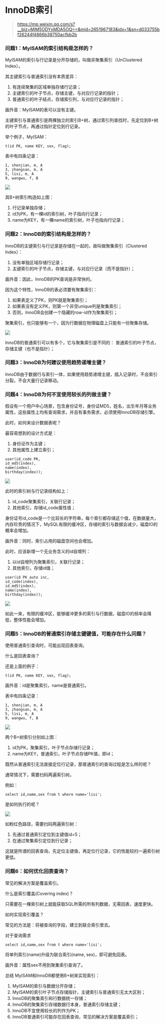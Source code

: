 # InnoDB索引

> https://mp.weixin.qq.com/s?__biz=MjM5ODYxMDA5OQ==&mid=2651967183&idx=1&sn=d033755bf26244f4866b38750acfbb2b

### 问题1：MyISAM的索引结构是怎样的？

MyISAM的索引与行记录是分开存储的，叫做非聚集索引（UnClustered Index）。

其主键索引与普通索引没有本质差异：

1. 有连续聚集的区域单独存储行记录；
2. 主键索引的叶子节点，存储主键，与对应行记录的指针；
3. 普通索引的叶子结点，存储索引列，与对应行记录的指针；

画外音：MyISAM的表可以没有主键。

主键索引与普通索引是两棵独立的索引B+树，通过索引列查找时，先定位到B+树的叶子节点，再通过指针定位到行记录。

举个例子，MyISAM：

```
t(id PK, name KEY, sex, flag);
```

表中有四条记录：

```
1, shenjian, m, A
3, zhangsan, m, A
5, lisi, m, A
9, wangwu, f, B
```

![](images/InnoDB索引01.png)

其B+树索引构造如上图：

1. 行记录单独存储；
2. id为PK，有一棵id的索引树，叶子指向行记录；
3. name为KEY，有一棵name的索引树，叶子也指向行记录；

### 问题2：InnoDB的索引结构是怎样的？

InnoDB的主键索引与行记录是存储在一起的，故叫做聚集索引（Clustered Index）：

1. 没有单独区域存储行记录；
2. 主键索引的叶子节点，存储主键，与对应行记录（而不是指针）；

画外音：因此，InnoDB的PK查询是非常快的。

因为这个特性，InnoDB的表必须要有聚集索引：

1. 如果表定义了PK，则PK就是聚集索引；
2. 如果表没有定义PK，则第一个非空unique列是聚集索引；
3. 否则，InnoDB会创建一个隐藏的row-id作为聚集索引；

聚集索引，也只能够有一个，因为行数据在物理磁盘上只能有一份聚集存储。

![](images/InnoDB索引02.png)

InnoDB的普通索引可以有多个，它与聚集索引是不同的：
普通索引的叶子节点，存储主键（也不是指针）；

### 问题3：InnoDB为何建议使用趋势递增主键？

InnoDB由于数据行与索引一体，如果使用趋势递增主键，插入记录时，不会索引分裂，不会大量行记录移动。

### 问题4：InnoDB为何不宜使用较长的列做主键？

假设有一个用户中心场景，包含身份证号，身份证MD5，姓名，出生年月等业务属性，这些属性上均有查询需求，并且有事务需求，必须使用InnoDB存储引擎。

此时，如何来设计数据表呢？

最容易想到的设计方式是：

1. 身份证作为主键；
2. 其他属性上建立索引；

```
user(id_code PK,
id_md5(index),
name(index),
birthday(index));
```

![](images/InnoDB索引0401.png)

此时的索引树与行记录结构如上：

1. id_code聚集索引，关联行记录；
2. 其他索引，存储id_code属性值；

身份证号id_code是一个比较长的字符串，每个索引都存储这个值，在数据量大，内存珍贵的情况下，MySQL有限的缓冲区，存储的索引与数据会减少，磁盘IO的概率会增加。

画外音：同时，索引占用的磁盘空间也会增加。

此时，应该新增一个无业务含义的id自增列：

1. 以id自增列为聚集索引，关联行记录；
2. 其他索引，存储id值；

```
user(id PK auto inc,
id_code(index),
id_md5(index),
name(index),
birthday(index));
```

![](images/InnoDB索引0402.png)

如此一来，有限的缓冲区，能够缓冲更多的索引与行数据，磁盘IO的频率会降低，整体性能会增加。

### 问题5：InnoDB的普通索引存储主键键值，可能存在什么问题？

使用普通索引查询时，可能出现回表查询。

什么是回表查询？

还是上面的例子：

```
t(id PK, name KEY, sex, flag);
```

画外音：id是聚集索引，name是普通索引。

表中有四条记录：

```
1, shenjian, m, A
3, zhangsan, m, A
5, lisi, m, A
9, wangwu, f, B
```

![](images/InnoDB索引0501.png)

两个B+树索引分别如上图：

1. id为PK，聚集索引，叶子节点存储行记录；
2. name为KEY，普通索引，叶子节点存储PK值，即id；

既然从普通索引无法直接定位行记录，那普通索引的查询过程是怎么样的呢？

通常情况下，需要扫码两遍索引树。

例如：

```
select id,name,sex from t where name='lisi';
```

是如何执行的呢？

![](images/InnoDB索引0502.png)

如粉红色路径，需要扫码两遍索引树：

1. 先通过普通索引定位到主键值id=5；
2. 在通过聚集索引定位到行记录；

这就是所谓的回表查询，先定位主键值，再定位行记录，它的性能较扫一遍索引树更低。

### 问题6：如何优化回表查询？

常见的解决方案是覆盖索引。

什么是索引覆盖(Covering index)？

只需要在一棵索引树上就能获取SQL所需的所有列数据，无需回表，速度更快。

如何实现索引覆盖？

常见的方法是：将被查询的字段，建立到联合索引里去。

对于查询需求

```
select id,name,sex from t where name='lisi';
```

将单列索引(name)升级为联合索引(name, sex)，即可避免回表。

画外音：属性sex不用到聚集索引查询了。

总结
MyISAM和InnoDB都使用B+树来实现索引：

1. MyISAM的索引与数据分开存储；
2. MyISAM的索引叶子节点存储指针，主键索引与普通索引无太大区别；
3. InnoDB的聚集索引和行数据统一存储；
4. InnoDB的聚集索引存储数据行本身，普通索引存储主键；
5. InnoDB不宜使用较长的列作为PK；
6. InnoDB普通索引可能存在回表查询，常见的解决方案是覆盖索引；
